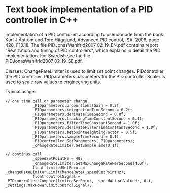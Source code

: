 # Text book implementation of a PID controller in C++
Implementation of a PID controller, according to pseudocode from the book: Karl J Åström and Tore Hägglund, Advanced PID control, ISA, 2006, page 428, F13.18.
The file PIDJonasWahlfrid2007_02_19_EN.pdf contains report "Realization and tuning of PID controllers", which explains in detail the PID implementation.
For Swedish see the file PIDJonasWahlfrid2007_02_19_SE.pdf.

Classes:
ChangeRateLimiter is used to limit set point changes.
PIDcontroller the PID controller.
PIDparameters parameters for the PID controller.
Scaler is used to scale raw values to engineering units.

Typical usage:
```
// one time call or parameter change 
			_PIDparameters.proportionalGain = 0.2f;
			_PIDparameters.integrationTimeSecond = 0.2f;
			_PIDparameters.derivateTimeSecond = 0.0f;
			_PIDparameters.trackingTimeConstantSecond = 0.1f;
			_PIDparameters.filterTimeConstantSecond = 1.0f;
			_PIDparameters.derivateFilterTimeConstantSecond = 1.0f;
			_PIDparameters.setpointWeightingFactor = 0.5f;
			_PIDparameters.sampleTimeSecond = 0.1f;
			_PIDcontroller.SetParameters(_PIDparameters);
			_changeRateLimiter.SetSampleTime(0.1f);

// continus call
			_speedSetPointHz = 40;
			_changeRateLimiter.SetMaxChangeRatePerSecond(4.0f);
			float limitedSetPoint = _changeRateLimiter.LimitChangeRate(_speedSetPointHz);
			float controlSignal = _PIDcontroller.Compute(limitedSetPoint, _speedActualValueHz, 0.f, _settings.MaxPowerLimitControlSignal);
```
